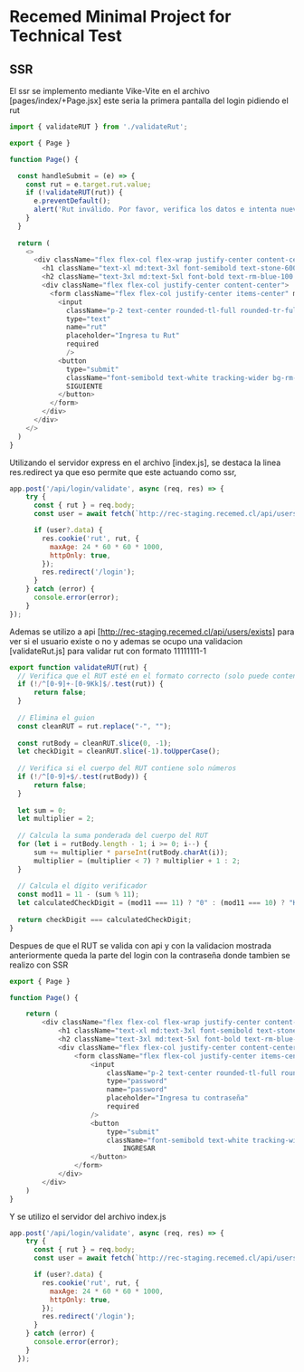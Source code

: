 # Recemed Minimal Project for Technical Test

## SSR

El ssr se implemento mediante Vike-Vite en el archivo [pages/index/+Page.jsx] este seria la primera pantalla del login pidiendo el rut

```javascript
import { validateRUT } from './validateRut';

export { Page }

function Page() {

  const handleSubmit = (e) => {
    const rut = e.target.rut.value;
    if (!validateRUT(rut)) {
      e.preventDefault();
      alert('Rut inválido. Por favor, verifica los datos e intenta nuevamente.');
    }
  }
  
  return (
    <>
      <div className="flex flex-col flex-wrap justify-center content-center h-screen">
        <h1 className="text-xl md:text-3xl font-semibold text-stone-600">Portal Paciente</h1>
        <h2 className="text-3xl md:text-5xl font-bold text-rm-blue-100 mb-4">Ingresa a tu Portal</h2>
        <div className="flex flex-col justify-center content-center">
          <form className="flex flex-col justify-center items-center" method="POST" action="/api/login/validate" onSubmit={handleSubmit}>
            <input 
              className="p-2 text-center rounded-tl-full rounded-tr-full rounded-br-full rounded-bl-full w-full" 
              type="text" 
              name="rut"
              placeholder="Ingresa tu Rut"
              required
              />
            <button
              type="submit"
              className="font-semibold text-white tracking-wider bg-rm-blue-100 hover:bg-rm-blue-200 p-2 rounded-tl-full rounded-tr-full rounded-br-full rounded-bl-full mt-4 w-full">
              SIGUIENTE
            </button>
          </form>
        </div>
      </div>
    </>
  )
}
```

Utilizando el servidor express en el archivo [index.js], se destaca la linea res.redirect ya que eso permite que este actuando como ssr, 

```javascript
app.post('/api/login/validate', async (req, res) => {
    try {
      const { rut } = req.body;
      const user = await fetch(`http://rec-staging.recemed.cl/api/users/exists?rut=${rut}`).then(res => res.json());

      if (user?.data) {
        res.cookie('rut', rut, {
          maxAge: 24 * 60 * 60 * 1000,
          httpOnly: true,
        });
        res.redirect('/login');
      }
    } catch (error) {
      console.error(error);
    }
});
```

Ademas se utilizo a api [http://rec-staging.recemed.cl/api/users/exists] para ver si el usuario existe o no y ademas se ocupo una validacion [validateRut.js] para validar rut con formato 11111111-1

```javascript
export function validateRUT(rut) {
  // Verifica que el RUT esté en el formato correcto (solo puede contener un guion y no puntos)
  if (!/^[0-9]+-[0-9Kk]$/.test(rut)) {
      return false;
  }
  
  // Elimina el guion
  const cleanRUT = rut.replace("-", "");
  
  const rutBody = cleanRUT.slice(0, -1);
  let checkDigit = cleanRUT.slice(-1).toUpperCase();
  
  // Verifica si el cuerpo del RUT contiene solo números
  if (!/^[0-9]+$/.test(rutBody)) {
      return false;
  }
  
  let sum = 0;
  let multiplier = 2;
  
  // Calcula la suma ponderada del cuerpo del RUT
  for (let i = rutBody.length - 1; i >= 0; i--) {
      sum += multiplier * parseInt(rutBody.charAt(i));
      multiplier = (multiplier < 7) ? multiplier + 1 : 2;
  }
  
  // Calcula el dígito verificador
  const mod11 = 11 - (sum % 11);
  let calculatedCheckDigit = (mod11 === 11) ? "0" : (mod11 === 10) ? "K" : mod11.toString();
  
  return checkDigit === calculatedCheckDigit;
}
```

Despues de que el RUT se valida con api y con la validacion mostrada anteriormente queda la parte del login con la contraseña donde tambien se realizo con SSR 

```javascript
export { Page }

function Page() {

    return (
        <div className="flex flex-col flex-wrap justify-center content-center h-screen">
            <h1 className="text-xl md:text-3xl font-semibold text-stone-600">Portal Paciente</h1>
            <h2 className="text-3xl md:text-5xl font-bold text-rm-blue-100 mb-4">Ingresa a tu Portal</h2>
            <div className="flex flex-col justify-center content-center">
                <form className="flex flex-col justify-center items-center" method="POST" action="/api/login">
                    <input 
                        className="p-2 text-center rounded-tl-full rounded-tr-full rounded-br-full rounded-bl-full w-full" 
                        type="password"
                        name="password"
                        placeholder="Ingresa tu contraseña"
                        required
                    />
                    <button
                        type="submit"
                        className="font-semibold text-white tracking-wider bg-rm-blue-100 hover:bg-rm-blue-200 p-2 rounded-tl-full rounded-tr-full rounded-br-full rounded-bl-full mt-4 w-full">
                            INGRESAR
                    </button>
                </form>
            </div>
        </div>
    )
}
```

Y se utilizo el servidor del archivo index.js 

```javascript
app.post('/api/login/validate', async (req, res) => {
    try {
      const { rut } = req.body;
      const user = await fetch(`http://rec-staging.recemed.cl/api/users/exists?rut=${rut}`).then(res => res.json());

      if (user?.data) {
        res.cookie('rut', rut, {
          maxAge: 24 * 60 * 60 * 1000,
          httpOnly: true,
        });
        res.redirect('/login');
      }
    } catch (error) {
      console.error(error);
    }
  });
```

